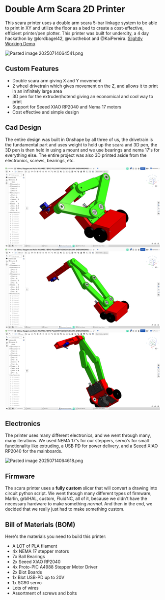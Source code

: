 
# Double Arm Scara 2D Printer

This scara printer uses a double arm scara 5-bar linkage system to be able to print in XY and utilize the floor as a bed to create a cost-effective, efficient printer/pen plotter. This printer was built for undercity, a 4 day hackathon by @lordbagel42, @vibsthebot and @KaiPereira. [Slightly Working Demo](https://www.youtube.com/shorts/rTIAOmObG48)

![Pasted image 20250714064541.png](images/Pasted%20image%2020250714064541.png)

## Custom Features

- Double scara arm giving X and Y movement
- 2 wheel drivetrain which gives movement on the Z, and allows it to print in an infinitely large area
- 3D pen for the extruder/hotend giving an economical and cool way to print
- Support for Seeed XIAO RP2040 and Nema 17 motors
- Cost effective and simple design

## Cad Design

The entire design was built in Onshape by all three of us, the drivetrain is the fundamental part and uses weight to hold up the scara and 3D pen, the 3D pen is then held in using a mount and we use bearings and nema 17's for everything else. The entire project was also 3D printed aside from the electronics, screws, bearings, etc.

![Pasted image 20250713154933.png](images/Pasted%20image%2020250713154933.png)
![Pasted image 20250713155026.png](images/Pasted%20image%2020250713155026.png)
![Pasted image 20250713155046.png](images/Pasted%20image%2020250713155046.png)

## Electronics

The printer uses many different electronics, and we went through many, many iterations. We used NEMA 17's for our steppers, servo's for small functionality like extruding, a USB PD for power delivery, and a Seeed XIAO RP2040 for the mainboards.

![Pasted image 20250714064618.png](images/Pasted%20image%2020250714064618.png)

## Firmware

The scara printer uses a **fully custom** slicer that will convert a drawing into circuit python script. We went through many different types of firmware, Marlin, grblHAL, custom, FluidNC, all of it, because we didn't have the necessary hardware to make something *normal*. And then in the end, we decided that we really just had to make something custom.

## Bill of Materials (BOM)

Here's the materials you need to build this printer:
- A LOT of PLA filament
- 4x NEMA 17 stepper motors
- 7x Ball Bearings
- 2x Seeed XIAO RP2040
- 4x Proto-PIC A4988 Stepper Motor Driver
- 2x Blot Boards
- 1x Blot USB-PD up to 20V
- 1x SG90 servo
- Lots of wires
- Assortment of screws and bolts


